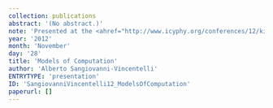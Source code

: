 ```yaml
---
collection: publications
abstract: '(No abstract.)'
note: 'Presented at the <ahref="http://www.icyphy.org/conferences/12/kickoff/index.htm">iCyPhy Kickoff</a>, November 29 & 30, 2012,Berkeley.'
year: '2012'
month: 'November'
day: '28'
title: 'Models of Computation'
author: 'Alberto Sangiovanni-Vincentelli'
ENTRYTYPE: 'presentation'
ID: 'SangiovanniVincentelli12_ModelsOfComputation'
paperurl: []
---
```

